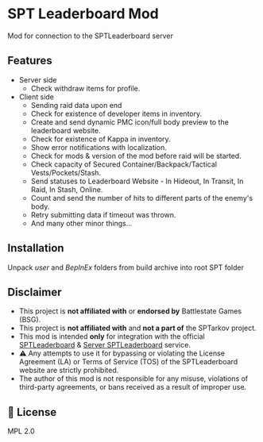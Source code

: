 # SPT Leaderboard Mod
Mod for connection to the SPTLeaderboard server

## Features
- Server side
    - Check withdraw items for profile.
- Client side
    - Sending raid data upon end
    - Сheck for existence of developer items in inventory.
    - Create and send dynamic PMC icon/full body preview to the leaderboard website.
    - Сheck for existence of Kappa in inventory.
    - Show error notifications with localization.
    - Check for mods & version of the mod before raid will be started.
    - Check capacity of Secured Container/Backpack/Tactical Vests/Pockets/Stash.
    - Send statuses to Leaderboard Website - In Hideout, In Transit, In Raid, In Stash, Online.
    - Count and send the number of hits to different parts of the enemy's body.
    - Retry submitting data if timeout was thrown.
    - And many other minor things...

## Installation
Unpack *user* and *BepInEx* folders from build archive into root SPT folder

## Disclaimer
- This project is **not affiliated with** or **endorsed by** Battlestate Games (BSG).  
- This project is **not affiliated with** and **not a part of** the SPTarkov project.
- This mod is intended **only** for integration with the official [SPTLeaderboard](https://harmonyzt.github.io/SPT-Leaderboard.github.io/) & [Server SPTLeaderboard](https://visuals.nullcore.net) service.
- ⚠️ Any attempts to use it for bypassing or violating the License Agreement (LA) or Terms of Service (TOS) of the SPTLeaderboard website are strictly prohibited.  
- The author of this mod is not responsible for any misuse, violations of third-party agreements, or bans received as a result of improper use.  

## 📄 License
MPL 2.0
